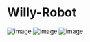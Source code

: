 # Willy-Robot
![image](https://github.com/Xor-Create/Willy-Robot/assets/117598386/ab24f168-ea16-42f7-949f-49b27f9be620)
![image](https://github.com/Xor-Create/Willy-Robot/assets/117598386/df5e778c-d900-4d4f-898b-ee83368a5501)
![image](https://github.com/Xor-Create/Willy-Robot/assets/117598386/4f5ed9ff-d797-49e3-b21f-6c8137855167)
